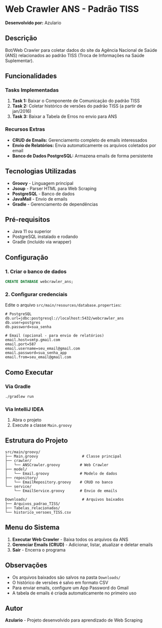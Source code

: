 # Web Crawler ANS - Padrão TISS

**Desenvolvido por:** Azulario

## Descrição

Bot/Web Crawler para coletar dados do site da Agência Nacional de Saúde (ANS) relacionados ao padrão TISS (Troca de Informações na Saúde Suplementar).

## Funcionalidades

### Tasks Implementadas

1. **Task 1:** Baixar o Componente de Comunicação do padrão TISS
2. **Task 2:** Coletar histórico de versões do padrão TISS (a partir de jan/2016)
3. **Task 3:** Baixar a Tabela de Erros no envio para ANS

### Recursos Extras

- **CRUD de Emails:** Gerenciamento completo de emails interessados
- **Envio de Relatórios:** Envia automaticamente os arquivos coletados por email
- **Banco de Dados PostgreSQL:** Armazena emails de forma persistente

## Tecnologias Utilizadas

- **Groovy** - Linguagem principal
- **Jsoup** - Parser HTML para Web Scraping
- **PostgreSQL** - Banco de dados
- **JavaMail** - Envio de emails
- **Gradle** - Gerenciamento de dependências

## Pré-requisitos

- Java 11 ou superior
- PostgreSQL instalado e rodando
- Gradle (incluído via wrapper)

## Configuração

### 1. Criar o banco de dados

```sql
CREATE DATABASE webcrawler_ans;
```

### 2. Configurar credenciais

Edite o arquivo `src/main/resources/database.properties`:

```properties
# PostgreSQL
db.url=jdbc:postgresql://localhost:5432/webcrawler_ans
db.user=postgres
db.password=sua_senha

# Email (opcional - para envio de relatórios)
email.host=smtp.gmail.com
email.port=587
email.username=seu_email@gmail.com
email.password=sua_senha_app
email.from=seu_email@gmail.com
```

## Como Executar

### Via Gradle

```bash
./gradlew run
```

### Via IntelliJ IDEA

1. Abra o projeto
2. Execute a classe `Main.groovy`

## Estrutura do Projeto

```
src/main/groovy/
├── Main.groovy                    # Classe principal
├── crawler/
│   └── ANSCrawler.groovy         # Web Crawler
├── model/
│   └── Email.groovy              # Modelo de dados
├── repository/
│   └── EmailRepository.groovy    # CRUD no banco
└── service/
    └── EmailService.groovy       # Envio de emails

Downloads/                         # Arquivos baixados
├── Arquivos_padrao_TISS/
├── Tabelas_relacionadas/
└── historico_versoes_TISS.csv
```

## Menu do Sistema

1. **Executar Web Crawler** - Baixa todos os arquivos da ANS
2. **Gerenciar Emails (CRUD)** - Adicionar, listar, atualizar e deletar emails
3. **Sair** - Encerra o programa

## Observações

- Os arquivos baixados são salvos na pasta `Downloads/`
- O histórico de versões é salvo em formato CSV
- Para enviar emails, configure um App Password do Gmail
- A tabela de emails é criada automaticamente no primeiro uso

## Autor

**Azulario** - Projeto desenvolvido para aprendizado de Web Scraping

